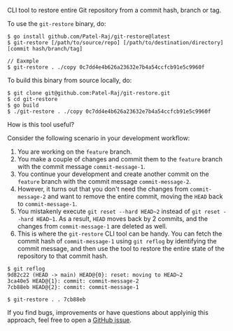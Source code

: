 CLI tool to restore entire Git repository from a commit hash, branch or tag.

To use the `git-restore` binary, do:

```
$ go install github.com/Patel-Raj/git-restore@latest
$ git-restore [/path/to/source/repo] [/path/to/destination/directory] [commit hash/branch/tag]

// Eaxmple
$ git-restore . ./copy 0c7dd4e4b626a23632e7b4a54ccfcb91e5c9960f
```

To build this binary from source locally, do:

```
$ git clone git@github.com:Patel-Raj/git-restore.git
$ cd git-restore
$ go build
$ ./git-restore . ./copy 0c7dd4e4b626a23632e7b4a54ccfcb91e5c9960f
```

How is this tool useful?

Consider the following scenario in your development workflow:

1. You are working on the `feature` branch.
2. You make a couple of changes and commit them to the `feature` branch with the commit message `commit-message-1`.
3. You continue your development and create another commit on the `feature` branch with the commit message `commit-message-2`.
4. However, it turns out that you don't need the changes from `commit-message-2` and want to remove the entire commit, moving the `HEAD` back to `commit-message-1`.
5. You mistakenly execute `git reset --hard HEAD~2` instead of `git reset --hard HEAD~1`. As a result, `HEAD` moves back by 2 commits, and the changes from `commit-message-1` are deleted as well.
6. This is where the `git-restore` CLI tool can be handy. You can fetch the commit hash of `commit-message-1` using `git reflog` by identifying the commit message, and then use the tool to restore the entire state of the repository to that commit hash.

```
$ git reflog
9d82c22 (HEAD -> main) HEAD@{0}: reset: moving to HEAD~2
3ca40e5 HEAD@{1}: commit: commit-message-2
7cb88eb HEAD@{2}: commit: commit-message-1

$ git-restore . . 7cb88eb
```

If you find bugs, improvements or have questions about applyinig this approach, feel free to open a [GitHub issue](https://github.com/Patel-Raj/git-restore/issues).


